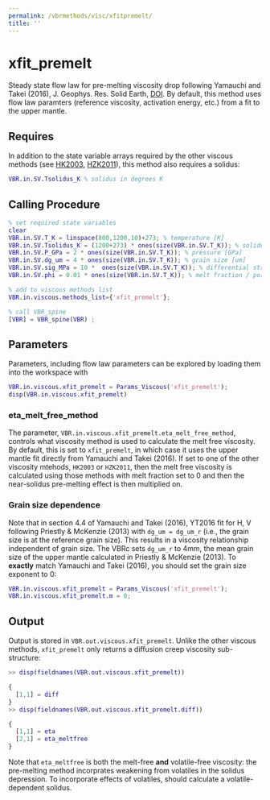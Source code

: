 ```yaml
---
permalink: /vbrmethods/visc/xfitpremelt/
title: ''
---
```


# xfit_premelt

Steady state flow law for pre-melting viscosity drop following Yamauchi and Takei (2016), J. Geophys. Res. Solid Earth, [DOI](https://doi.org/10.1002/2016JB013316). By default, this method uses flow law paramters (reference viscosity, activation energy, etc.) from a fit to the upper mantle.

## Requires

In addition to the state variable arrays required by the other viscous methods (see [HK2003](/vbr/vbrmethods/visc/hk2003/), [HZK2011](/vbr/vbrmethods/visc/hzk2011/)), this method also requires a solidus:

```matlab
VBR.in.SV.Tsolidus_K % solidus in degrees K
```

## Calling Procedure

```matlab
% set required state variables
clear
VBR.in.SV.T_K = linspace(800,1200,10)+273; % temperature [K]
VBR.in.SV.Tsolidus_K = (1200+273) * ones(size(VBR.in.SV.T_K)); % solidus [K]
VBR.in.SV.P_GPa = 2 * ones(size(VBR.in.SV.T_K)); % pressure [GPa]
VBR.in.SV.dg_um = 4 * ones(size(VBR.in.SV.T_K)); % grain size [um]
VBR.in.SV.sig_MPa = 10 *  ones(size(VBR.in.SV.T_K)); % differential stress [MPa]
VBR.in.SV.phi = 0.01 * ones(size(VBR.in.SV.T_K)); % melt fraction / porosity

% add to viscous methods list
VBR.in.viscous.methods_list={'xfit_premelt'};

% call VBR_spine
[VBR] = VBR_spine(VBR) ;
```

## Parameters

Parameters, including flow law parameters can be explored by loading them into the workspace with

```matlab
VBR.in.viscous.xfit_premelt = Params_Viscous('xfit_premelt');
disp(VBR.in.viscous.xfit_premelt)
```

### eta_melt_free_method

The parameter, `VBR.in.viscous.xfit_premelt.eta_melt_free_method`, controls what viscosity method is used to calculate 
the melt free viscosity. By default, this is set to `xfit_premelt`, in which case it uses the upper mantle fit directly 
from Yamauchi and Takei (2016). If set to one of the other viscosity mtehods, `HK2003` or `HZK2011`, then the melt 
free viscosity is calculated using those methods with melt fraction set to 0 and then the near-solidus pre-melting 
effect is then multiplied on.


### Grain size dependence 

Note that in section 4.4 of Yamauchi and Takei (2016), YT2016 fit for H, V following 
Priestly & McKenzie (2013) with `dg_um = dg_um_r` (i.e., the grain size is at the 
reference grain size). This results in a viscosity relationship independent of grain size. 
The VBRc sets `dg_um_r` to 4mm, the mean grain size of the upper mantle calculated in
Priestly & McKenzie (2013). To **exactly** match Yamauchi and Takei (2016), you should 
set the grain size exponent to 0:

```matlab
VBR.in.viscous.xfit_premelt = Params_Viscous('xfit_premelt');
VBR.in.viscous.xfit_premelt.m = 0;
```

## Output
Output is stored in `VBR.out.viscous.xfit_premelt`. Unlike the other viscous methods, `xfit_premelt` only returns a diffusion creep viscosity sub-structure:

```matlab
>> disp(fieldnames(VBR.out.viscous.xfit_premelt))

{
  [1,1] = diff
}
>> disp(fieldnames(VBR.out.viscous.xfit_premelt.diff))

{
  [1,1] = eta
  [2,1] = eta_meltfree
}
```

Note that `eta_meltfree` is both the melt-free **and** volatile-free viscosity: the pre-melting method 
incorprates weakening from volatiles in the solidus depression. To incorporate effects of volatiles, 
should calculate a volatile-dependent solidus. 
